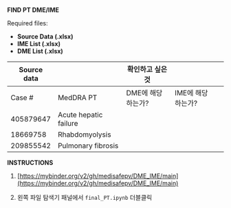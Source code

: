 **FIND PT DME/IME**

Required files:
* **Source Data (.xlsx)**
* **IME List (.xlsx)**
* **DME List (.xlsx)**

| Source data |            | 확인하고 싶은 것    |                    |   |
|-------------|------------|---------------------|--------------------|---|
| Case #      | MedDRA PT  | DME에 해당하는가?   | IME에 해당하는가?  |   |
| 405879647   |     Acute hepatic failure       |                     |                    |   |
| 18669758    |     Rhabdomyolysis       |                     |                    |   |
| 209855542   |     Pulmonary fibrosis       |                     |                    |   |

**INSTRUCTIONS**
1. [https://mybinder.org/v2/gh/medisafepv/DME_IME/main](https://mybinder.org/v2/gh/medisafepv/DME_IME/main)

2. 왼쪽 파일 탐색기 패널에서 `final_PT.ipynb` 더블클릭

